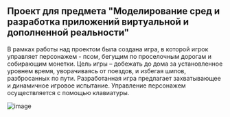 <h2>Проект для предмета "Моделирование сред и разработка приложений виртуальной и дополненной реальности"</h2>

В рамках работы над проектом была создана игра, в которой игрок управляет персонажем - псом, бегущим по проселочным дорогам и собирающим монетки. Цель игры – добежать до дома за установленное уровнем время, уворачиваясь от поездов, и избегая шипов, разбросанных по пути. Разработанная игра предлагает захватывающее и динамичное игровое испытание. Управление персонажем осуществляется с помощью клавиатуры.


![image](https://github.com/ShalimanovaA/project_unity/assets/36643075/03d893ba-67db-4bfb-bd11-7d079dc6e7b0)
